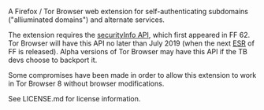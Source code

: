 A Firefox / Tor Browser web extension for self-authenticating subdomains
("alliuminated domains") and alternate services.

The extension requires the [securityInfo API][], which first appeared in FF 62.
Tor Browser will have this API no later than July 2019 (when the next [ESR][]
of FF is released). Alpha versions of Tor Browser may have this API if the TB
devs choose to backport it.

Some compromises have been made in order to allow this extension to work in Tor
Browser 8 without browser modifications.

See LICENSE.md for license information.

[securityInfo API]: https://developer.mozilla.org/en-US/docs/Mozilla/Add-ons/WebExtensions/API/webRequest/getSecurityInfo
[ESR]: https://www.mozilla.org/en-US/firefox/organizations/
